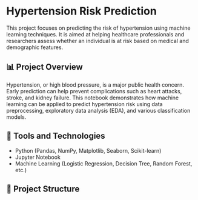 # Hypertension Risk Prediction

This project focuses on predicting the risk of hypertension using machine learning techniques. It is aimed at helping healthcare professionals and researchers assess whether an individual is at risk based on medical and demographic features.

## 📊 Project Overview

Hypertension, or high blood pressure, is a major public health concern. Early prediction can help prevent complications such as heart attacks, stroke, and kidney failure. This notebook demonstrates how machine learning can be applied to predict hypertension risk using data preprocessing, exploratory data analysis (EDA), and various classification models.

## 🧰 Tools and Technologies

- Python (Pandas, NumPy, Matplotlib, Seaborn, Scikit-learn)
- Jupyter Notebook
- Machine Learning (Logistic Regression, Decision Tree, Random Forest, etc.)

## 📁 Project Structure

